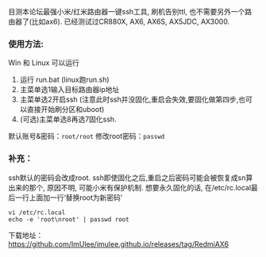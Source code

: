 目测本论坛最强小米/红米路由器一键ssh工具, 刷机告别ttl, 也不需要另外一个路由器了(比如ax6). 已经测试过CR880X, AX6, AX6S, AX5JDC, AX3000.

### 使用方法:
Win 和 Linux 可以运行
1. 运行 run.bat (linux跑run.sh)
2. 主菜单选1输入目标路由器ip地址
3. 主菜单选2开启ssh (注意此时ssh并没固化,重启会失效,要固化做第四步,也可以直接开始刷分区和uboot)
4. (可选)主菜单选8再选7固化ssh.

默认账号&密码：`root/root`
修改root密码：`passwd`

### 补充：

ssh默认的密码会改成root. ssh即使固化之后,重启之后密码可能会被恢复成sn算出来的那个, 原因不明, 可能小米有保护机制.
想要永久固化的话, 在/etc/rc.local最后一行上面加一行‘替换root为新密码’
````
vi /etc/rc.local
echo -e 'root\nroot' | passwd root
````

下载地址：https://github.com/ImUlee/imulee.github.io/releases/tag/RedmiAX6